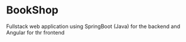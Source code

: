 # BookShop
Fullstack web application using SpringBoot (Java) for the backend and Angular for thr frontend
